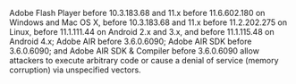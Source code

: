 Adobe Flash Player before 10.3.183.68 and 11.x before 11.6.602.180 on Windows and Mac OS X, before 10.3.183.68 and 11.x before 11.2.202.275 on Linux, before 11.1.111.44 on Android 2.x and 3.x, and before 11.1.115.48 on Android 4.x; Adobe AIR before 3.6.0.6090; Adobe AIR SDK before 3.6.0.6090; and Adobe AIR SDK & Compiler before 3.6.0.6090 allow attackers to execute arbitrary code or cause a denial of service (memory corruption) via unspecified vectors.